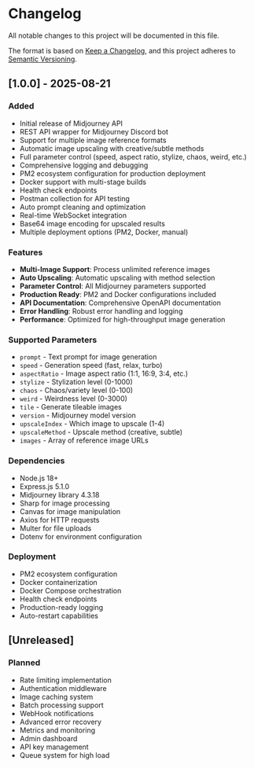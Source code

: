 # Changelog

All notable changes to this project will be documented in this file.

The format is based on [Keep a Changelog](https://keepachangelog.com/en/1.0.0/),
and this project adheres to [Semantic Versioning](https://semver.org/spec/v2.0.0.html).

## [1.0.0] - 2025-08-21

### Added
- Initial release of Midjourney API
- REST API wrapper for Midjourney Discord bot
- Support for multiple image reference formats
- Automatic image upscaling with creative/subtle methods
- Full parameter control (speed, aspect ratio, stylize, chaos, weird, etc.)
- Comprehensive logging and debugging
- PM2 ecosystem configuration for production deployment
- Docker support with multi-stage builds
- Health check endpoints
- Postman collection for API testing
- Auto prompt cleaning and optimization
- Real-time WebSocket integration
- Base64 image encoding for upscaled results
- Multiple deployment options (PM2, Docker, manual)

### Features
- **Multi-Image Support**: Process unlimited reference images
- **Auto Upscaling**: Automatic upscaling with method selection
- **Parameter Control**: All Midjourney parameters supported
- **Production Ready**: PM2 and Docker configurations included
- **API Documentation**: Comprehensive OpenAPI documentation
- **Error Handling**: Robust error handling and logging
- **Performance**: Optimized for high-throughput image generation

### Supported Parameters
- `prompt` - Text prompt for image generation
- `speed` - Generation speed (fast, relax, turbo)
- `aspectRatio` - Image aspect ratio (1:1, 16:9, 3:4, etc.)
- `stylize` - Stylization level (0-1000)
- `chaos` - Chaos/variety level (0-100)
- `weird` - Weirdness level (0-3000)
- `tile` - Generate tileable images
- `version` - Midjourney model version
- `upscaleIndex` - Which image to upscale (1-4)
- `upscaleMethod` - Upscale method (creative, subtle)
- `images` - Array of reference image URLs

### Dependencies
- Node.js 18+
- Express.js 5.1.0
- Midjourney library 4.3.18
- Sharp for image processing
- Canvas for image manipulation
- Axios for HTTP requests
- Multer for file uploads
- Dotenv for environment configuration

### Deployment
- PM2 ecosystem configuration
- Docker containerization
- Docker Compose orchestration
- Health check endpoints
- Production-ready logging
- Auto-restart capabilities

## [Unreleased]

### Planned
- Rate limiting implementation
- Authentication middleware
- Image caching system
- Batch processing support
- WebHook notifications
- Advanced error recovery
- Metrics and monitoring
- Admin dashboard
- API key management
- Queue system for high load
